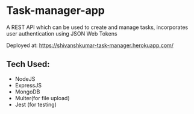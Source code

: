 # Task-manager-app
A REST API which can be used to create and manage tasks, incorporates user authentication using JSON Web Tokens

Deployed at: https://shivanshkumar-task-manager.herokuapp.com/
## Tech Used:
* NodeJS
* ExpressJS
* MongoDB
* Multer(for file upload)
* Jest (for testing)
